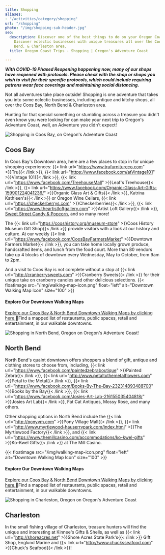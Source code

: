 ```yaml
---
title: Shopping
aliases:
- "/activities/category/shopping"
url: "/shopping"
photo: "/img/shopping-sub-header.jpg"
seo:
  description: Discover one of the best things to do on your Oregon Coast trip - shopping!
    Discover eclectic businesses with unique treasures all over the Coos Bay, North
    Bend, & Charleston area.
  title: Oregon Coast Trips - Shopping | Oregon's Adventure Coast

---
```

**_With COVID-19 Phased Reopening happening now, many of our shops have reopened with protocols. Please check with the shop or shops you wish to visit for their specific protocols, which could include requiring patrons wear face coverings and maintaining social distancing._**

Not all adventures take place outside! Shopping is one adventure that takes you into some eclectic businesses, including antique and kitchy shops, all over the Coos Bay, North Bend & Charleston area.

Hunting for that special something or stumbling across a treasure you didn't even know you were looking for can make your next trip to Oregon's Adventure Coast, well, an Adventure you didn't expect!

<div class="margin-30px-top"></div>

![Shopping in Coos Bay, on Oregon's Adventure Coast](/img/shopping-page-coos-bay.jpg)

## Coos Bay

In Coos Bay's Downtown area, here are a few places to stop in for unique shopping experiences: {{< link url="https://www.trufurnitureco.com" >}}Tru{{< /link >}}, {{< link url="https://www.facebook.com/atVintage101" >}}Vintage 101{{< /link >}}, {{< link url="https://www.facebook.com/TreehouseMall" >}}Leaf's Treehouse{{< /link >}}, {{< link url="https://www.facebook.com/Organic-Glass-Art-Gifts-159901224041236/" >}}Organic Glass Art & Gifts{{< /link >}}, Katrina Kathleen's{{< /link >}} or Oregon Wine Cellars, {{< link url="https://checkerberrys.com" >}}Checkerberries{{< /link >}}, {{< link url="https://www.theartistloftgallery.com" >}}Artist Loft Gallery{{< /link >}}, [Sweet Street Candy & Popcorn](https://www.facebook.com/sweetstreetcoosbay/), and so many more!

The {{< link url="https://cooshistory.org/museum-store" >}}Coos History Museum Gift Shop{{< /link >}} provide visitors with a look at our history and culture. At our weekly {{< link url="https://www.facebook.com/CoosBayFarmersMarket" >}}Downtown Farmers Market{{< /link >}}, you can take home locally grown produce, handcrafted items, and lunch from the food court. More than 80 vendors take up 4 blocks of downtown every Wednesday, May to October, from 9am to 2pm.

And a visit to Coos Bay is not complete without a stop at {{< link url="http://cranberrysweets.com" >}}Cranberry Sweets{{< /link >}} for their unique take on cranberry candies and other delicious selections.
{{< floatimage src="/img/walking-map-icon.png" float="left" alt="Downtown Walking Map Icon" size="100" >}}

#### Explore Our Downtown Walking Maps

[Explore our Coos Bay & North Bend Downtown Walking Maps by clicking here.](/img/walking-map-cbnb.pdf)Find a mapped list of restaurants, public spaces, retail and entertainment, in our walkable downtowns.

<div class="margin-50px-top"></div>

![Shopping in North Bend, Oregon on Oregon's Adventure Coast!](/img/shopping-north-bend.jpg)

## North Bend

North Bend's quaint downtown offers shoppers a blend of gift, antique and clothing stores to choose from, including, {{< link url="https://www.facebook.com/paintedzebraboutique" >}}Painted Zebra{{< /link >}}, {{< link url="http://www.petaltothemetalflowers.com" >}}Petal to the Metal{{< /link >}}, {{< link url="https://www.facebook.com/Books-By-The-Bay-232314893488700" >}}Books by the Bay{{< /link >}}, {{< link url="https://www.facebook.com/Josies-Art-Lab-216155035404818/" >}}Josies Art Lab{{< /link >}}, Fat Cat Antiques, Mossy Rose, and many others.

Other shopping options in North Bend include the {{< link url="http://ponyvm.com" >}}Pony Village Mall{{< /link >}}, {{< link url="http://www.myrtlewood-hauserrvpark.com/index.html" >}}The Myrtlewood Factory{{< /link >}}, and {{< link url="https://www.themillcasino.com/accommodations/ko-kwel-gifts" >}}Ko-Kwel Gifts{{< /link >}} at The Mill Casino.

{{< floatimage src="/img/walking-map-icon.png" float="left" alt="Downtown Walking Map Icon" size="100" >}}

#### Explore Our Downtown Walking Maps

[Explore our Coos Bay & North Bend Downtown Walking Maps by clicking here.](/img/walking-map-cbnb.pdf)Find a mapped list of restaurants, public spaces, retail and entertainment, in our walkable downtowns.

<div class="margin-50px-top"></div>

![Shopping in Charleston, Oregon on Oregon's Adventure Coast](/img/shopping-chaleston.jpg)

## Charleston

In the small fishing village of Charleston, treasure hunters will find the unique and interesting at Kinnee's Gifts & Shells, as well as {{< link url="http://shoreacres.net" >}}Shore Acres State Park's{{< /link >}} Gift Shop, Englund Marine and {{< link url="http://www.chucksseafood.com" >}}Chuck's Seafood{{< /link >}}!